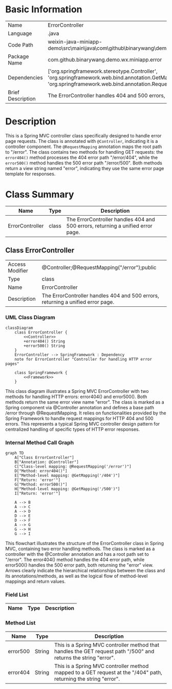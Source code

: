 # Basic Information

|      |      |
|------|------|
| Name | ErrorController |
| Language | .java |
| Code Path | weixin-java-miniapp-demo\src\main\java\com\github\binarywang\demo\wx\miniapp\error\ErrorController.java |
| Package Name | com.github.binarywang.demo.wx.miniapp.error |
| Dependencies | ['org.springframework.stereotype.Controller', 'org.springframework.web.bind.annotation.GetMapping', 'org.springframework.web.bind.annotation.RequestMapping'] |
| Brief Description | The ErrorController handles 404 and 500 errors, returning a unified error page. |

# Description

This is a Spring MVC controller class specifically designed to handle error page requests. The class is annotated with `@Controller`, indicating it is a controller component. The `@RequestMapping` annotation maps the root path to "/error". The class contains two methods for handling GET requests: the `error404()` method processes the 404 error path "/error/404", while the `error500()` method handles the 500 error path "/error/500". Both methods return a view string named "error", indicating they use the same error page template for responses.

# Class Summary

| Name   | Type  | Description |
|-------|------|-------------|
| ErrorController | class | The ErrorController handles 404 and 500 errors, returning a unified error page. |



## Class ErrorController

|      |      |
|------|------|
| Access Modifier | @Controller;@RequestMapping("/error");public |
| Type | class |
| Name | ErrorController |
| Description | The ErrorController handles 404 and 500 errors, returning a unified error page. |


### UML Class Diagram

```mermaid
classDiagram
    class ErrorController {
        <<Controller>>
        +error404() String
        +error500() String
    }
    ErrorController --> SpringFramework : Dependency
    note for ErrorController "Controller for handling HTTP error pages"

    class SpringFramework {
        <<Framework>>
    }
```

This class diagram illustrates a Spring MVC ErrorController with two methods for handling HTTP errors: error404() and error500(). Both methods return the same error view name "error". The class is marked as a Spring component via @Controller annotation and defines a base path /error through @RequestMapping. It relies on functionalities provided by the Spring Framework to handle request mappings for HTTP 404 and 500 errors. This represents a typical Spring MVC controller design pattern for centralized handling of specific types of HTTP error responses.


### Internal Method Call Graph

```mermaid
graph TD
    A["Class ErrorController"]
    B["Annotation: @Controller"]
    C["Class-level mapping: @RequestMapping('/error')"]
    D["Method: error404()"]
    E["Method-level mapping: @GetMapping('/404')"]
    F["Return: 'error'"]
    G["Method: error500()"]
    H["Method-level mapping: @GetMapping('/500')"]
    I["Return: 'error'"]

    A --> B
    A --> C
    A --> D
    D --> E
    D --> F
    A --> G
    G --> H
    G --> I
```

This flowchart illustrates the structure of the ErrorController class in Spring MVC, containing two error handling methods. The class is marked as a controller with the @Controller annotation and has a root path set to "/error". The error404() method handles the 404 error path, while error500() handles the 500 error path, both returning the "error" view. Arrows clearly indicate the hierarchical relationships between the class and its annotations/methods, as well as the logical flow of method-level mappings and return values.

### Field List

| Name  | Type  | Description |
|-------|-------|------|

### Method List

| Name  | Type  | Description |
|-------|-------|------|
| error500 | String | This is a Spring MVC controller method that handles the GET request path "/500" and returns the string "error". |
| error404 | String | This is a Spring MVC controller method mapped to a GET request at the "/404" path, returning the string "error". |




